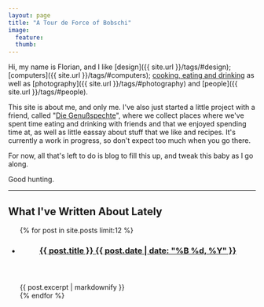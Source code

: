 ```yaml
---
layout: page
title: "A Tour de Force of Bobschi"
image:
  feature: 
  thumb:
---
```


Hi, my name is Florian, and I like [design]({{ site.url }}/tags/#design); [computers]({{ site.url }}/tags/#computers); [cooking, eating and drinking](https://genussspechte.in/) as well as [photography]({{ site.url }}/tags/#photography) and [people]({{ site.url }}/tags/#people).

This site is about me, and only me. I've also just started a little project with a friend, called "[Die Genußspechte](https://genußspechte.in/)", where we collect places where we've spent time eating and drinking with friends and that we enjoyed spending time at, as well as little eassay about stuff that we like and recipes. It's currently a work in progress, so don't expect too much when you go there.

For now, all that's left to do is blog to fill this up, and tweak this baby as I go along.

Good hunting.

---

<h2>What I've Written About Lately</h2>
<ul class="post-list">
{% for post in site.posts limit:12 %} 
  <li><article><header><h3><a href="{{ site.url }}{{ post.url }}">{{ post.title }} <span class="entry-date"><time datetime="{{ post.date | date_to_xmlschema }}">{{ post.date | date: "%B %d, %Y" }}</time></span></a></h3></header>{{ post.excerpt | markdownify }}
  </article></li>
{% endfor %}
</ul>
